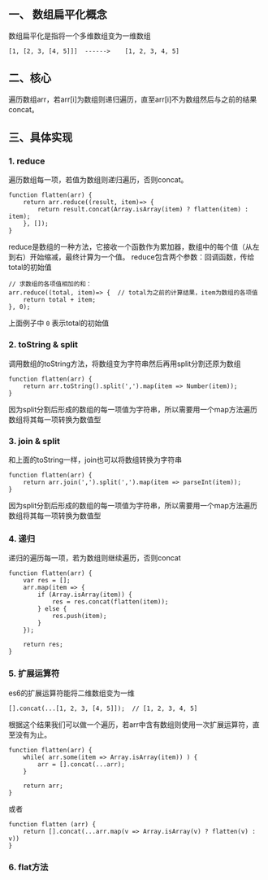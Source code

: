 ## 一、 数组扁平化概念
数组扁平化是指将一个多维数组变为一维数组
```
[1, [2, 3, [4, 5]]]  ------>    [1, 2, 3, 4, 5]
```

## 二、核心
遍历数组arr，若arr[i]为数组则递归遍历，直至arr[i]不为数组然后与之前的结果concat。

## 三、具体实现
### 1. reduce
遍历数组每一项，若值为数组则递归遍历，否则concat。
```
function flatten(arr) {  
    return arr.reduce((result, item)=> {
        return result.concat(Array.isArray(item) ? flatten(item) : item);
    }, []);
}
```
reduce是数组的一种方法，它接收一个函数作为累加器，数组中的每个值（从左到右）开始缩减，最终计算为一个值。
reduce包含两个参数：回调函数，传给total的初始值

```
// 求数组的各项值相加的和： 
arr.reduce((total, item)=> {  // total为之前的计算结果，item为数组的各项值
    return total + item;
}, 0);
```
上面例子中 ```0``` 表示total的初始值

###  2. toString & split
调用数组的toString方法，将数组变为字符串然后再用split分割还原为数组
```
function flatten(arr) {
    return arr.toString().split(',').map(item => Number(item));
} 
```
因为split分割后形成的数组的每一项值为字符串，所以需要用一个map方法遍历数组将其每一项转换为数值型

###  3. join & split
和上面的toString一样，join也可以将数组转换为字符串
```
function flatten(arr) {
    return arr.join(',').split(',').map(item => parseInt(item));
}
```
因为split分割后形成的数组的每一项值为字符串，所以需要用一个map方法遍历数组将其每一项转换为数值型

###  4. 递归
递归的遍历每一项，若为数组则继续遍历，否则concat
```
function flatten(arr) {
    var res = [];
    arr.map(item => {
        if (Array.isArray(item)) {
            res = res.concat(flatten(item));
        } else {
            res.push(item);
        }
    });
    
    return res;
}
```

###  5. 扩展运算符
es6的扩展运算符能将二维数组变为一维
```
[].concat(...[1, 2, 3, [4, 5]]);  // [1, 2, 3, 4, 5]
```
根据这个结果我们可以做一个遍历，若arr中含有数组则使用一次扩展运算符，直至没有为止。
```
function flatten(arr) {
    while( arr.some(item => Array.isArray(item)) ) {
        arr = [].concat(...arr);
    }
    
    return arr;
}
```
或者
```
function flatten (arr) {
    return [].concat(...arr.map(v => Array.isArray(v) ? flatten(v) : v))
}
```

###  6. flat方法



